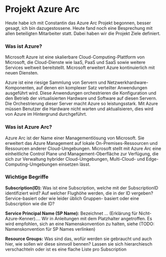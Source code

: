 # Projekt Azure Arc

Heute habe ich mit Constantin das Azure Arc Projekt begonnen, besser gesagt, ich bin dazugestossene. Heute fand noch eine Besprechung mit allen beteiligten Mitarbeiter statt. Dabei haben wir die Projekt Ziele definiert. 

### Was ist Azure?

Microsoft Azure ist eine skalierbare Cloud-Computing-Plattform von Microsoft, die Cloud-Dienste wie IaaS, PaaS und SaaS sowie weitere Services weltweit bereitstellt. Microsoft erweitert Azure kontinuierlich mit neuen Diensten.

Azure ist eine riesige Sammlung von Servern und Netzwerkhardware-Komponenten, auf denen ein komplexer Satz verteilter Anwendungen ausgeführt wird. Diese Anwendungen orchestrieren die Konfiguration und den Betrieb der virtualisierten Hardware und Software auf diesen Servern. Die Orchestrierung dieser Server macht Azure so leistungsstark. Mit Azure müssen Benutzer die Hardware nicht warten und aktualisieren, dies wird von Azure im Hintergrund durchgeführt.

### Was ist Azure Arc?

Azure Arc ist der Name einer Managementlösung von Microsoft. Sie erweitert das Azure Management auf lokale On-Premises-Ressourcen und Ressourcen anderer Cloud-Umgebungen. Microsoft stellt mit Azure Arc eine einheitliche Control Plane und Management-Oberfläche zur Verfügung, die sich zur Verwaltung hybrider Cloud-Umgebungen, Multi-Cloud- und Edge-Computing-Umgebungen einsetzen lässt.

### Wichtige Begriffe

**Subscription(ID):** Was ist eine Subscription, welche mit der SubscriptionID identifiziert wird? Auf welcher Flughöhe werden, die in der ID vergeben? Service-basiert oder wie leider üblich Gruppen- basiert oder eine Subscription wie die ID?

**Service Principal Name (SP Name):** Bezeichnet ... (Erklärung für Nicht-Azure-Kenner).... Wir in Anleitungen mit dem Platzhalter <Unique SP Name> angetroffen. Es wird empfohlen, sich an eine Namenskonvention zu halten, siehe (TODO: Namenskonvention für SP Names verlinken)

**Resource Groups:** Was sind das, wofür werden sie gebraucht und auch hier, wie sollen wir diese sinnvoll bennen? Lassen sie sich hierarchiesch verschachteln oder ist es eine flache Liste pro Subscription

